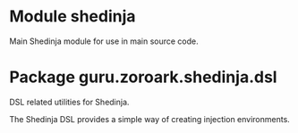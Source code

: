 # Module shedinja

Main Shedinja module for use in main source code.

# Package guru.zoroark.shedinja.dsl

DSL related utilities for Shedinja.

The Shedinja DSL provides a simple way of creating injection environments.
